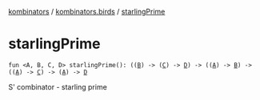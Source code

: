 [kombinators](../index.md) / [kombinators.birds](index.md) / [starlingPrime](./starling-prime.md)

# starlingPrime

`fun <A, B, C, D> starlingPrime(): ((`[`B`](starling-prime.md#B)`) -> (`[`C`](starling-prime.md#C)`) -> `[`D`](starling-prime.md#D)`) -> ((`[`A`](starling-prime.md#A)`) -> `[`B`](starling-prime.md#B)`) -> ((`[`A`](starling-prime.md#A)`) -> `[`C`](starling-prime.md#C)`) -> (`[`A`](starling-prime.md#A)`) -> `[`D`](starling-prime.md#D)

S' combinator - starling prime


